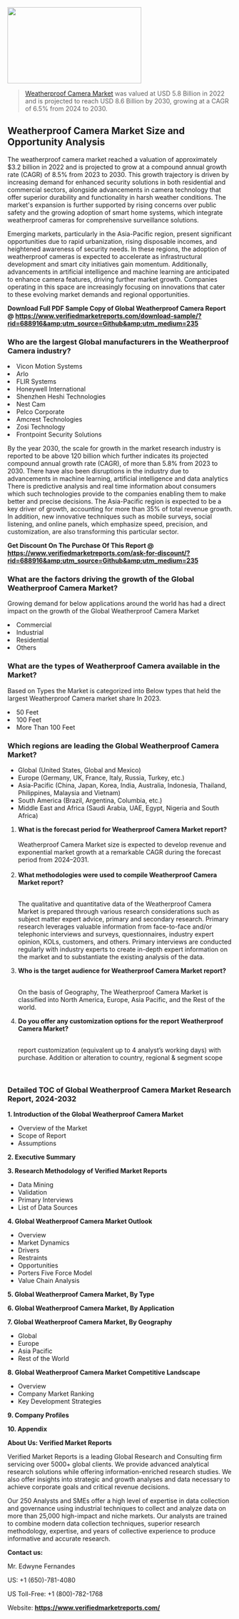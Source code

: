<img src="https://ffe5etoiles.com/wp-content/uploads/2024/12/MST1-300x171.png" alt="" width="300" height="171" class="alignnone size-medium wp-image-20088" /><blockquote><p><p><a href="https://www.verifiedmarketreports.com/download-sample/?rid=688916&utm_source=Github&utm_medium=235" target="_blank">Weatherproof Camera Market</a> was valued at USD 5.8 Billion in 2022 and is projected to reach USD 8.6 Billion by 2030, growing at a CAGR of 6.5% from 2024 to 2030.</p></blockquote><p><h2>Weatherproof Camera Market Size and Opportunity Analysis</h2><p>The weatherproof camera market reached a valuation of approximately $3.2 billion in 2022 and is projected to grow at a compound annual growth rate (CAGR) of 8.5% from 2023 to 2030. This growth trajectory is driven by increasing demand for enhanced security solutions in both residential and commercial sectors, alongside advancements in camera technology that offer superior durability and functionality in harsh weather conditions. The market's expansion is further supported by rising concerns over public safety and the growing adoption of smart home systems, which integrate weatherproof cameras for comprehensive surveillance solutions.</p><p>Emerging markets, particularly in the Asia-Pacific region, present significant opportunities due to rapid urbanization, rising disposable incomes, and heightened awareness of security needs. In these regions, the adoption of weatherproof cameras is expected to accelerate as infrastructural development and smart city initiatives gain momentum. Additionally, advancements in artificial intelligence and machine learning are anticipated to enhance camera features, driving further market growth. Companies operating in this space are increasingly focusing on innovations that cater to these evolving market demands and regional opportunities.</p></p><p class=""><strong>Download Full PDF Sample Copy of Global Weatherproof Camera Report @ <a href="https://www.verifiedmarketreports.com/download-sample/?rid=688916&amp;utm_source=Github&amp;utm_medium=235" target="_blank">https://www.verifiedmarketreports.com/download-sample/?rid=688916&amp;utm_source=Github&amp;utm_medium=235</a></strong></p><h3 id="" class="">Who are the largest Global manufacturers in the Weatherproof Camera industry?</h3><p><li>Vicon Motion Systems</li><li> Arlo</li><li> FLIR Systems</li><li> Honeywell International</li><li> Shenzhen Heshi Technologies</li><li> Nest Cam</li><li> Pelco Corporate</li><li> Amcrest Technologies</li><li> Zosi Technology</li><li> Frontpoint Security Solutions</li></p><div class=""><div class="" dir="" data-message-author-role="" data-message-id="" data-message-model-slug=""><div class=""><div class=""><div class=""><div class="" dir="" data-message-author-role="" data-message-id="" data-message-model-slug=""><div class=""><div class=""><p>By the year 2030, the scale for growth in the market research industry is reported to be above 120 billion which further indicates its projected compound annual growth rate (CAGR), of more than 5.8% from 2023 to 2030. There have also been disruptions in the industry due to advancements in machine learning, artificial intelligence and data analytics There is predictive analysis and real time information about consumers which such technologies provide to the companies enabling them to make better and precise decisions. The Asia-Pacific region is expected to be a key driver of growth, accounting for more than 35% of total revenue growth. In addition, new innovative techniques such as mobile surveys, social listening, and online panels, which emphasize speed, precision, and customization, are also transforming this particular sector.</p><p><strong>Get Discount On The Purchase Of This Report @&nbsp; <a href="https://www.verifiedmarketreports.com/ask-for-discount/?rid=688916&amp;utm_source=Github&amp;utm_medium=235" target="_blank">https://www.verifiedmarketreports.com/ask-for-discount/?rid=688916&amp;utm_source=Github&amp;utm_medium=235</a></strong></p></div></div></div></div></div></div></div></div><h3 id="" class="">What are the factors driving the growth of the Global Weatherproof Camera Market?</h3><p id="" class="">Growing demand for below applications around the world has had a direct impact on the growth of the Global Weatherproof Camera Market</p><p id="" class=""><li>Commercial</li><li> Industrial</li><li> Residential</li><li> Others</li></p><h3 id="" class="">What are the types of Weatherproof Camera available in the Market?</h3><p id="" class="">Based on Types the Market is categorized into Below types that held the largest Weatherproof Camera market share In 2023.</p><p id="" class=""><li>50 Feet</li><li> 100 Feet</li><li> More Than 100 Feet</li></p><h3 id="" class="">Which regions are leading the Global Weatherproof Camera Market?</h3><ul><li>Global (United States, Global and Mexico)</li><li>Europe (Germany, UK, France, Italy, Russia, Turkey, etc.)</li><li>Asia-Pacific (China, Japan, Korea, India, Australia, Indonesia, Thailand, Philippines, Malaysia and Vietnam)</li><li>South America (Brazil, Argentina, Columbia, etc.)</li><li>Middle East and Africa (Saudi Arabia, UAE, Egypt, Nigeria and South Africa)</li></ul><p><ol><li><strong>What is the forecast period for Weatherproof Camera Market report?<br /></strong><br /><span data-sheets-root="1" data-sheets-value="{&quot;1&quot;:2,&quot;2&quot;:&quot;XXXX size is expected to develop revenue and exponential market growth at a remarkable CAGR during the forecast period from 2024&ndash;2030.&quot;}" data-sheets-userformat="{&quot;2&quot;:12674,&quot;4&quot;:{&quot;1&quot;:2,&quot;2&quot;:16776960},&quot;10&quot;:2,&quot;11&quot;:0,&quot;15&quot;:&quot;Arial&quot;,&quot;16&quot;:12}">Weatherproof Camera Market size is expected to develop revenue and exponential market growth at a remarkable CAGR during the forecast period from 2024&ndash;2031.</span><br /><br /></li><li><strong>What methodologies were used to compile Weatherproof Camera Market report?<br /><br /></strong><p>The qualitative and quantitative data of the&nbsp;Weatherproof Camera Market is prepared through various research considerations such as subject matter expert advice, primary and secondary research. Primary research leverages valuable information from face-to-face and/or telephonic interviews and surveys, questionnaires, industry expert opinion, KOLs, customers, and others. Primary interviews are conducted regularly with industry experts to create in-depth expert information on the market and to substantiate the existing analysis of the data.&nbsp;</p></li><li><strong>Who is the target audience for Weatherproof Camera Market report?<br /><br /></strong><p>On the basis of Geography, The&nbsp;Weatherproof Camera Market is classified into North America, Europe, Asia Pacific, and the Rest of the world.</p></li><li><strong>Do you offer any customization options for the report Weatherproof Camera Market?<br /><br /></strong><p>report customization (equivalent up to 4 analyst&rsquo;s working days) with purchase. Addition or alteration to country, regional &amp; segment scope</p><p>&nbsp;</p></li></ol></p><h3 id="" class="">Detailed TOC of Global Weatherproof Camera Market Research Report, 2024-2032</h3><p id="" class=""><strong>1. Introduction of the Global Weatherproof Camera Market</strong></p><ul><li>Overview of the Market</li><li>Scope of Report</li><li>Assumptions</li></ul><p id="" class=""><strong>2. Executive Summary</strong></p><p id="" class=""><strong>3. Research Methodology of&nbsp;Verified Market Reports</strong></p><ul><li>Data Mining</li><li>Validation</li><li>Primary Interviews</li><li>List of Data Sources</li></ul><p id="" class=""><strong>4. Global Weatherproof Camera Market Outlook</strong></p><ul><li>Overview</li><li>Market Dynamics</li><li>Drivers</li><li>Restraints</li><li>Opportunities</li><li>Porters Five Force Model</li><li>Value Chain Analysis</li></ul><p id="" class=""><strong>5. Global Weatherproof Camera Market, By&nbsp;Type</strong></p><p id="" class=""><strong>6. Global Weatherproof Camera Market, By Application</strong></p><p id="" class=""><strong>7. Global Weatherproof Camera Market, By Geography</strong></p><ul><li>Global</li><li>Europe</li><li>Asia Pacific</li><li>Rest of the World</li></ul><p id="" class=""><strong>8. Global Weatherproof Camera Market Competitive Landscape</strong></p><ul><li>Overview</li><li>Company Market Ranking</li><li>Key Development Strategies</li></ul><p id="" class=""><strong>9. Company Profiles</strong></p><p id="" class=""><strong>10. Appendix</strong></p><p id="" class=""><strong>About Us: Verified Market Reports</strong></p><p id="" class="">Verified Market Reports is a leading Global Research and Consulting firm servicing over 5000+ global clients. We provide advanced analytical research solutions while offering information-enriched research studies. We also offer insights into strategic and growth analyses and data necessary to achieve corporate goals and critical revenue decisions.</p><p id="" class="">Our 250 Analysts and SMEs offer a high level of expertise in data collection and governance using industrial techniques to collect and analyze data on more than 25,000 high-impact and niche markets. Our analysts are trained to combine modern data collection techniques, superior research methodology, expertise, and years of collective experience to produce informative and accurate research.</p><p id="" class=""><strong>Contact us:</strong></p><p id="" class="">Mr. Edwyne Fernandes</p><p id="" class="">US: +1 (650)-781-4080</p><p id="" class="">US Toll-Free: +1 (800)-782-1768</p><p id="" class="">Website: <a target="" data-test-app-aware-link=""><strong>https://www.verifiedmarketreports.com/</strong></a></p>
